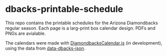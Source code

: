 # dbacks-printable-schedule

This repo contains the printable schedules for the Arizona Diamondbacks regular season. Each page is a larg-print box calendar design. PDFs and PNGs are avialable.

The calendars were made with [DiamondbacksCalendar.js](https://github.com/motetpaper/dbacks-calendar-js) (in development), using the data from [data-dbacks-json](https://github.com/motetpaper/data-dbacks-json).
